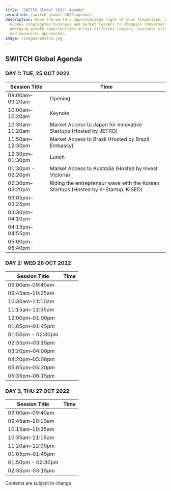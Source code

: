 ```yaml
---
title: "SWITCH Global 2022: Agenda"
permalink: /switch-global-2022/agenda/
description: Have the world’s opportunities right at your fingertips. SWITCH
  Global congregates business and market leaders to champion conversation on
  emerging growth opportunities across different regions, business strategies
  and expansion approaches.
image: /images/Booths.jpg
---
```

## SWITCH Global Agenda

### **DAY 1: TUE, 25 OCT 2022**

| Session Title | Time | 
| -------- | -------- |
| 09:00am–09:20am  | Opening  |
| 10:00am–10:20am  | Keynote |
| 10:30am–11:20am | Market Access to Japan for Innovative Startups (Hosted by JETRO) |
| 11:50am–12:30pm | Market Access to Brazil (Hosted by Brazil Embassy)   |
| 12:30pm–01:30pm | Lunch  |
| 01:30pm - 02:20pm | Market Access to Australia (Hosted by Invest Victoria) |
| 02:30pm–03:20pm | Riding the entrepreneur wave with the Korean Startups (Hosted by K-Startup, KISED)   | 
| 03:05pm–03:25pm  |  |
| 03:30pm–04:10pm  |  |
| 04:15pm–04:55pm  |  |
| 05:00pm–05:40pm  |  |

### **DAY 2: WED 26 OCT 2022**

| Session Title | Time | 
| -------- | -------- |
| 09:00am–09:40am  |  |
| 09:45am–10:25am  |  |
| 10:30am–11:10am  |  |
| 11:15am–11:55am | |
| 12:00pm–01:00pm |   |
| 01:05pm–01:45pm |  |
| 01:50pm - 02:30pm | |
| 02:35pm–03:15pm |  | 
| 03:20pm–04:00pm  |  |
| 04:20pm–05:00pm  |  |
| 05:05pm–05:30pm  |  |
| 05:35pm–06:15pm  |  |

### **DAY 3, THU 27 OCT 2022**

| Session Title | Time | 
| -------- | -------- |
| 09:00am–09:40am  |  |
| 09:45am–10:10am  |  |
| 10:15am–10:35am  |  |
| 10:35am–11:15am |  |
| 11:20am–12:00pm |  |
| 01:05pm–01:45pm |  |
| 01:50pm - 02:30pm |  |
| 02:35pm–03:15pm |  | 



Contents are subject to change
